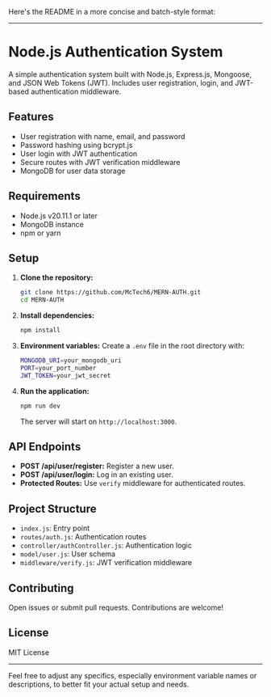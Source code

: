 Here's the README in a more concise and batch-style format:

---

# Node.js Authentication System

A simple authentication system built with Node.js, Express.js, Mongoose, and JSON Web Tokens (JWT). Includes user registration, login, and JWT-based authentication middleware.

## Features

- User registration with name, email, and password
- Password hashing using bcrypt.js
- User login with JWT authentication
- Secure routes with JWT verification middleware
- MongoDB for user data storage

## Requirements

- Node.js v20.11.1 or later
- MongoDB instance
- npm or yarn

## Setup

1. **Clone the repository:**
    ```bash
    git clone https://github.com/McTech6/MERN-AUTH.git
    cd MERN-AUTH
    ```

2. **Install dependencies:**
    ```bash
    npm install
    ```

3. **Environment variables:**
    Create a `.env` file in the root directory with:
    ```bash
    MONGODB_URI=your_mongodb_uri
    PORT=your_port_number
    JWT_TOKEN=your_jwt_secret
    ```

4. **Run the application:**
    ```bash
    npm run dev
    ```
    The server will start on `http://localhost:3000`.

## API Endpoints

- **POST /api/user/register:** Register a new user.
- **POST /api/user/login:** Log in an existing user.
- **Protected Routes:** Use `verify` middleware for authenticated routes.

## Project Structure

- `index.js`: Entry point
- `routes/auth.js`: Authentication routes
- `controller/authController.js`: Authentication logic
- `model/user.js`: User schema
- `middleware/verify.js`: JWT verification middleware

## Contributing

Open issues or submit pull requests. Contributions are welcome!

## License

MIT License

---

Feel free to adjust any specifics, especially environment variable names or descriptions, to better fit your actual setup and needs.